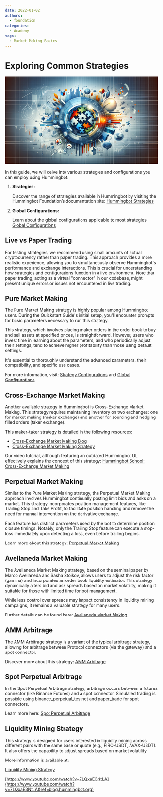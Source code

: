 ```yaml
---
date: 2022-01-02
authors:
  - foundation
categories:
  - Academy
tags:
  - Market Making Basics
---
```


# Exploring Common Strategies

![cover](cover.webp)

In this guide, we will delve into various strategies and configurations you can employ using Hummingbot:

1. **Strategies:**

   Discover the range of strategies available in Hummingbot by visiting the Hummingbot Foundation’s documentation site: [Hummingbot Strategies](../../../strategies/index.md)

2. **Global Configurations:**

   Learn about the global configurations applicable to most strategies: [Global Configurations](../../../global-configs/index.md)

<!-- more -->

## Live vs Paper Trading

For testing strategies, we recommend using small amounts of actual cryptocurrency rather than paper trading. This approach provides a more realistic experience, allowing you to simultaneously observe Hummingbot's performance and exchange interactions. This is crucial for understanding how strategies and configurations function in a live environment. Note that paper trading, acting as a virtual "connector" in our codebase, might present unique errors or issues not encountered in live trading.

## Pure Market Making

The Pure Market Making strategy is highly popular among Hummingbot users. During the Quickstart Guide's initial setup, you'll encounter prompts for basic parameters necessary to run this strategy.

This strategy, which involves placing maker orders in the order book to buy and sell assets at specified prices, is straightforward. However, users who invest time in learning about the parameters, and who periodically adjust their settings, tend to achieve higher profitability than those using default settings.

It's essential to thoroughly understand the advanced parameters, their compatibility, and specific use cases.

For more information, visit: [Strategy Configurations](../../../strategy-configs/index.md) and [Global Configurations](../../../global-configs/index.md)

## Cross-Exchange Market Making

Another available strategy in Hummingbot is Cross-Exchange Market Making. This strategy requires maintaining inventory on two exchanges: one for market making (maker exchange) and another for sourcing and hedging filled orders (taker exchange).

This maker-taker strategy is detailed in the following resources:

- [Cross-Exchange Market Making Blog](../what-is-cross-exchange-market-making/index.md)
- [Cross-Exchange Market Making Strategy](../../../strategies/cross-exchange-market-making.md)

Our video tutorial, although featuring an outdated Hummingbot UI, effectively explains the concept of this strategy: [Hummingbot School: Cross-Exchange Market Making](https://www.youtube.com/embed/jVIagFbQnmo?feature=oembed)

## Perpetual Market Making

Similar to the Pure Market Making strategy, the Perpetual Market Making approach involves Hummingbot continually posting limit bids and asks on a market. This strategy incorporates position management features, like Trailing Stop and Take Profit, to facilitate position handling and remove the need for manual intervention on the derivative exchange.

Each feature has distinct parameters used by the bot to determine position closure timings. Notably, only the Trailing Stop feature can execute a stop-loss immediately upon detecting a loss, even before trailing begins.

Learn more about this strategy: [Perpetual Market Making](../../../strategies/perpetual-market-making.md)

## Avellaneda Market Making

The Avellaneda Market Making strategy, based on the seminal paper by Marco Avellaneda and Sasha Stoikov, allows users to adjust the risk factor (gamma) and incorporates an order book liquidity estimator. This strategy dynamically alters bid and ask spreads based on market volatility, making it suitable for those with limited time for bot management.

While less control over spreads may impact consistency in liquidity mining campaigns, it remains a valuable strategy for many users.

Further details can be found here: [Avellaneda Market Making](../../../strategies/avellaneda-market-making.md)

## AMM Arbitrage

The AMM Arbitrage strategy is a variant of the typical arbitrage strategy, allowing for arbitrage between Protocol connectors (via the gateway) and a spot connector.

Discover more about this strategy: [AMM Arbitrage](../../../strategies/amm-arbitrage.md)

## Spot Perpetual Arbitrage

In the Spot Perpetual Arbitrage strategy, arbitrage occurs between a futures connector (like Binance Futures) and a spot connector. Simulated trading is possible using binance_perpetual_testnet and paper_trade for spot connectors.

Learn more here: [Spot Perpetual Arbitrage](../../../strategies/spot-perpetual-arbitrage.md)

## Liquidity Mining Strategy

This strategy is designed for users interested in liquidity mining across different pairs with the same base or quote (e.g., FIRO-USDT, AVAX-USDT). It also offers the capability to adjust spreads based on market volatility.

More information is available at: 

[Liquidity Mining Strategy](../../../strategies/liquidity-mining.md)

[https://www.youtube.com/watch?v=7LQxaE3NtLA](https://www.youtube.com/watch?v=7LQxaE3NtLA&ref=blog.hummingbot.org)
